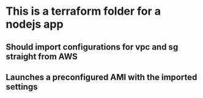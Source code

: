 # This is a terraform folder for a nodejs app
## Should import configurations for vpc and sg straight from AWS
## Launches a preconfigured AMI with the imported settings

